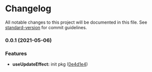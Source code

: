 # Changelog

All notable changes to this project will be documented in this file. See [standard-version](https://github.com/conventional-changelog/standard-version) for commit guidelines.

### 0.0.1 (2021-05-06)


### Features

* **useUpdateEffect:** init pkg ([0e4d1e4](https://github.com/astahmer/pastable/commit/0e4d1e4e86966e44ccfa90b4e510febb2805d3ec))
